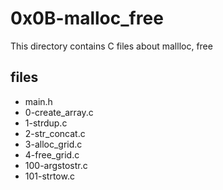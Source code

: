 # 0x0B-malloc_free

This directory contains C files about mallloc, free

## files

* main.h
* 0-create_array.c
* 1-strdup.c
* 2-str_concat.c
* 3-alloc_grid.c
* 4-free_grid.c
* 100-argstostr.c
* 101-strtow.c
